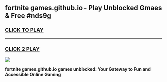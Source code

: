 
## fortnite games.github.io - Play Unblocked Gmaes & Free #nds9g
<h3>
<a href="https://premium.freeplayer.one?title=fortnite_games.github.io&ref=03M">CLICK TO PLAY</a></h3>
<hr>

<h3>
<a href="https://premium.freeplayer.one?title=fortnite_games.github.io&ref=03M">CLICK 2 PLAY</a>
  
</h3>

<a href="https://premium.freeplayer.one?title=fortnite_games.github.io&ref=03M"><img src="https://clearcache.store/games.png"></a>


**fortnite games.github.io games unblocked: Your Gateway to Fun and Accessible Online Gaming**
